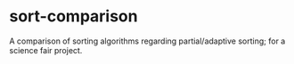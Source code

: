 # sort-comparison
A comparison of sorting algorithms regarding partial/adaptive sorting; for a science fair project.
